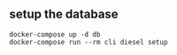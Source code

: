 ## setup the database

```shell
docker-compose up -d db
docker-compose run --rm cli diesel setup
```
